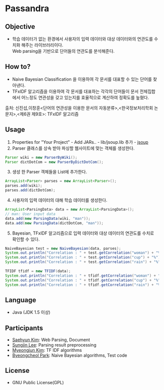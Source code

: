 ﻿# Passandra

Objective
---------

 + 학습 데이터가 없는 환경에서 사용자의 입력 데이터와 대상 데이터와의 연관도를 수치화 해주는 라이브러리이다.  
Web parsing을 기반으로 단어들의 연관도를 분석해준다.  

How to?
-------

* Naive Bayesian Classification 을 이용하여 각 문서를 대표할 수 있는 단어를 찾아낸다.  
* TFxIDF 알고리즘을 이용하여 각 문서를 대표하는 각각의 단어들이 문서 전체집합에서 어느정도 연관성을 갖고 있는지를 효율적으로 계산하여 정확도를 높혔다.  

출처: 신진섭,이창훈<단어의 연관성을 이용한 문서의 자동분류>,<한국정보처리학회 논문지>,<제6권 제9호>: TFxIDF 알고리즘  

Usage
-----

  1. Properties for "Your Project" - Add JARs.. - lib/jsoup.lib 추가 - [jsoup](http://jsoup.org/)  
  2. Parser 클래스를 상속 받아 파싱할 웹사이트에 맞는 객체를 생성한다.  

  ```Java
  Parser wiki = new ParserByWiki();
  Parser dictDotCom = new ParserByDictDotCom();
  ```

  3. 생성 한 Parser 객체들을 List에 추가한다.  

  ```Java
  ArrayList<Parser> parses = new ArrayList<Parser>();
  parses.add(wiki);
  parses.add(dictDotCom);
  ```

  4. 사용자의 입력 데이터의 대해 학습 데이터를 생성한다.  

  ```Java
  ArrayList<ParsingData> data = new ArrayList<ParsingData>();
  // man: User input data
  data.add(new ParsingData(wiki, "man"));
  data.add(new ParsingData(dictDotCom, "man"));
  ```

  5. Bayesian, TFxIDF 알고리즘으로 입력 데이터와 대상 데이터의 연관도를 수치로 확인할 수 있다.  

  ```Java
  NaiveBayesian test = new NaiveBayesian(data, parses);
  System.out.println("Correlation : " + test.getCorrelation("woman") + "%");
  System.out.println("Correlation : " + test.getCorrelation("cup") + "%");
  System.out.println("Correlation : " + test.getCorrelation("rain") + "%");
    
  TFIDF tfidf = new TFIDF(data);
  System.out.println("Correlation : " + tfidf.getCorrelation("woman") + "%");
  System.out.println("Correlation : " + tfidf.getCorrelation("cup") + "%");
  System.out.println("Correlation : " + tfidf.getCorrelation("rain") + "%");
  ```

Language
--------

 + Java (JDK 1.5 이상)

Participants
------------

* [Saehyun Kim](https://github.com/saehyun/): Web Parsing, Document  
* [Sungjin Lee](https://github.com/qchonjae): Parsing result preprocessing  
* [Myeongjun Kim](https://github.com/kimmyeongjun): TF IDF algorithms  
* [Byeongcheol Park](https://github.com/gkr2410): Naive Bayesian algorithms, Test code  

License
-------

 + GNU Public License(GPL)
